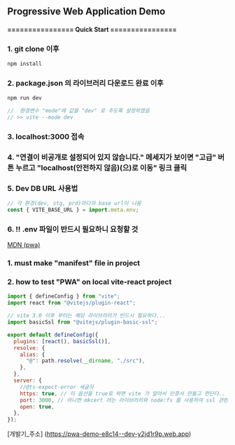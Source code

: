 ## Progressive Web Application Demo

#### ================ Quick Start ================

### 1. git clone 이후

```bash
npm install
```

### 2. package.json 의 라이브러리 다운로드 완료 이후

```bash
npm run dev
```

```jsx
//  환경변수 "mode"에 값을 "dev" 로 주도록 설정하였음
// >> vite --mode dev
```

### 3. localhost:3000 접속

### 4. "연결이 비공개로 설정되어 있지 않습니다." 메세지가 보이면 "고급" 버튼 누르고 "localhost(안전하지 않음)(으)로 이동" 링크 클릭

### 5. Dev DB URL 사용법

```jsx
// 각 환경(dev, stg, prd)마다의 base url이 나옴
const { VITE_BASE_URL } = import.meta.env;
```

### 6. !! .env 파일이 반드시 필요하니 요청할 것

[MDN (pwa)](https://developer.mozilla.org/ko/docs/Web/Progressive_web_apps)

### 1. must make "manifest" file in project

### 2. how to test "PWA" on local vite-react project

```jsx
import { defineConfig } from "vite";
import react from "@vitejs/plugin-react";

// vite 3.0 이후 부터는 해당 라이브러리가 반드시 필요하다...
import basicSsl from "@vitejs/plugin-basic-ssl";

export default defineConfig({
  plugins: [react(), basicSsl()],
  resolve: {
    alias: {
      "@": path.resolve(__dirname, "./src"),
    },
  },
  server: {
    //@ts-expect-error 세글자
    https: true, // 이 옵션을 true로 하면 vite 가 알아서 인증서 만들고 한단다.. X / plugins 속성의 배열내의 basicSsl function call 이 하는 역할인듯..
    port: 3000, // 아니면 mkcert 라는 라이브러리와 node:fs 를 사용하여 ssl 관련 파일을 읽는 옵션을 설정해줘야한다..
    open: true,
  },
});
```


[개발기_주소] (https://pwa-demo-e8c14--dev-y2jd1r9p.web.app)